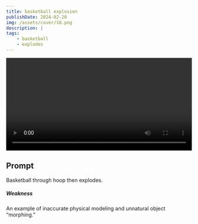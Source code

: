 ```yaml
---
title: basketball explosion
publishDate: 2024-02-20
img: /assets/cover/18.png
description: |
tags:
    - basketball
    - explodes
---
```


<video style="width: 100%;" src="/assets/video/basketball-explosion.mp4" controls ></video>

## Prompt

Basketball through hoop then explodes.

##### Weakness

An example of inaccurate physical modeling and unnatural object “morphing.”
